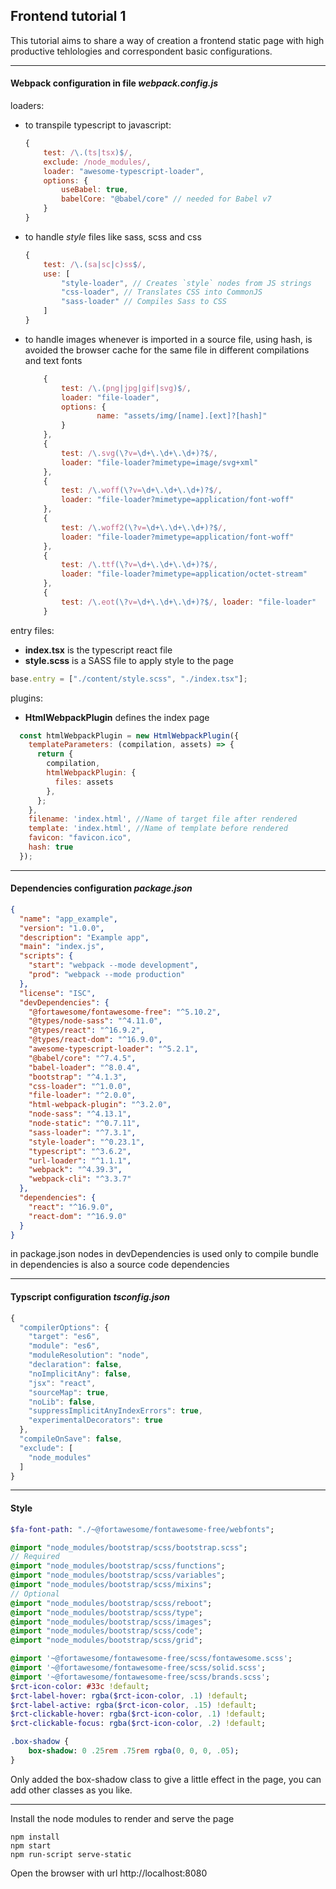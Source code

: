 ## Frontend tutorial 1

This tutorial aims to share a way of creation a frontend static page with high productive tehlologies and correspondent basic configurations.

***

#### Webpack configuration in file _webpack.config.js_

loaders:

- to transpile typescript to javascript:
    ```javascript
    {
        test: /\.(ts|tsx)$/,
        exclude: /node_modules/,
        loader: "awesome-typescript-loader",
        options: {
            useBabel: true,
            babelCore: "@babel/core" // needed for Babel v7
        }
    }
    ```
- to handle _style_ files like sass, scss and css
    ```javascript
    {
        test: /\.(sa|sc|c)ss$/,
        use: [
            "style-loader", // Creates `style` nodes from JS strings
            "css-loader", // Translates CSS into CommonJS
            "sass-loader" // Compiles Sass to CSS
        ]
    }
    ```
- to handle images whenever is imported in a source file, using hash, is avoided the browser cache for the same file in different compilations and text fonts
    ```javascript
        {
            test: /\.(png|jpg|gif|svg)$/,
            loader: "file-loader",
            options: {
                    name: "assets/img/[name].[ext]?[hash]"
            }
        },
        {
            test: /\.svg(\?v=\d+\.\d+\.\d+)?$/,
            loader: "file-loader?mimetype=image/svg+xml"
        },
        {
            test: /\.woff(\?v=\d+\.\d+\.\d+)?$/,
            loader: "file-loader?mimetype=application/font-woff"
        },
        {
            test: /\.woff2(\?v=\d+\.\d+\.\d+)?$/,
            loader: "file-loader?mimetype=application/font-woff"
        },
        {
            test: /\.ttf(\?v=\d+\.\d+\.\d+)?$/,
            loader: "file-loader?mimetype=application/octet-stream"
        },
        { 
            test: /\.eot(\?v=\d+\.\d+\.\d+)?$/, loader: "file-loader" 
        }
    ```

entry files:
- **index.tsx** is the typescript react file
- **style.scss** is a SASS file to apply style to the page

```javascript
base.entry = ["./content/style.scss", "./index.tsx"];
```

plugins:
   - **HtmlWebpackPlugin** defines the index page
```javascript
  const htmlWebpackPlugin = new HtmlWebpackPlugin({
    templateParameters: (compilation, assets) => {
      return {
        compilation,
        htmlWebpackPlugin: {
          files: assets
        },
      };
    },
    filename: 'index.html', //Name of target file after rendered
    template: 'index.html', //Name of template before rendered
    favicon: "favicon.ico",
    hash: true
  });
```

***

#### Dependencies configuration _package.json_
```json
{
  "name": "app_example",
  "version": "1.0.0",
  "description": "Example app",
  "main": "index.js",
  "scripts": {
    "start": "webpack --mode development",
    "prod": "webpack --mode production"
  },
  "license": "ISC",
  "devDependencies": {
    "@fortawesome/fontawesome-free": "^5.10.2",
    "@types/node-sass": "^4.11.0",
    "@types/react": "^16.9.2",
    "@types/react-dom": "^16.9.0",
    "awesome-typescript-loader": "^5.2.1",
    "@babel/core": "^7.4.5",
    "babel-loader": "^8.0.4",
    "bootstrap": "^4.1.3",
    "css-loader": "^1.0.0",
    "file-loader": "^2.0.0",
    "html-webpack-plugin": "^3.2.0",
    "node-sass": "^4.13.1",
    "node-static": "^0.7.11",
    "sass-loader": "^7.3.1",
    "style-loader": "^0.23.1",
    "typescript": "^3.6.2",
    "url-loader": "^1.1.1",
    "webpack": "^4.39.3",
    "webpack-cli": "^3.3.7"
  },
  "dependencies": {
    "react": "^16.9.0",
    "react-dom": "^16.9.0"
  }
}
```
in package.json nodes in devDependencies is used only to compile bundle
in dependencies is also a source code dependencies
***

#### Typscript configuration _tsconfig.json_
```javascript
{
  "compilerOptions": {
    "target": "es6",
    "module": "es6",
    "moduleResolution": "node",
    "declaration": false,
    "noImplicitAny": false,
    "jsx": "react",
    "sourceMap": true,
    "noLib": false,
    "suppressImplicitAnyIndexErrors": true,
    "experimentalDecorators": true
  },
  "compileOnSave": false,
  "exclude": [
    "node_modules"
  ]
}
```
***

#### Style
```sass
$fa-font-path: "./~@fortawesome/fontawesome-free/webfonts";

@import "node_modules/bootstrap/scss/bootstrap.scss";
// Required
@import "node_modules/bootstrap/scss/functions";
@import "node_modules/bootstrap/scss/variables";
@import "node_modules/bootstrap/scss/mixins";
// Optional
@import "node_modules/bootstrap/scss/reboot";
@import "node_modules/bootstrap/scss/type";
@import "node_modules/bootstrap/scss/images";
@import "node_modules/bootstrap/scss/code";
@import "node_modules/bootstrap/scss/grid";

@import '~@fortawesome/fontawesome-free/scss/fontawesome.scss';
@import '~@fortawesome/fontawesome-free/scss/solid.scss';
@import '~@fortawesome/fontawesome-free/scss/brands.scss';
$rct-icon-color: #33c !default;
$rct-label-hover: rgba($rct-icon-color, .1) !default;
$rct-label-active: rgba($rct-icon-color, .15) !default;
$rct-clickable-hover: rgba($rct-icon-color, .1) !default;
$rct-clickable-focus: rgba($rct-icon-color, .2) !default;

.box-shadow {
    box-shadow: 0 .25rem .75rem rgba(0, 0, 0, .05);
}
```
Only added the box-shadow class to give a little effect in the page, you can add other classes as you like.


***

Install the node modules to render and serve the page
```
npm install
npm start
npm run-script serve-static
```
Open the browser with url http://localhost:8080